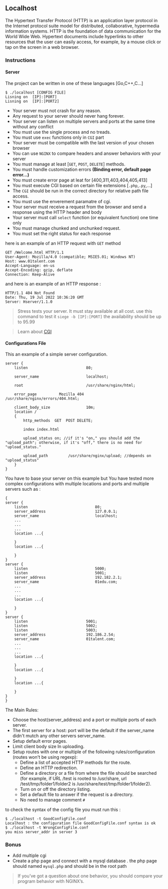 ## Localhost

The Hypertext Transfer Protocol (HTTP) is an application layer protocol in the Internet protocol suite model for distributed, collaborative, hypermedia information systems.
HTTP is the foundation of data communication for the World Wide Web. Hypertext documents include hyperlinks to other resources that the user can easily access, for example, by a mouse click or tap on the screen in a web browser.

### Instructions

#### Server

The project can be written in one of these languages [Go,C++,C...]

```console
$ ./localhost [CONFIG FILE]
Lisning on  [IP]:[PORT]
Lisning on  [IP]:[PORT2]
```
- Your server must not crash for any reason.
- Any request to your server should never hang forever.
- Your server can listen on multiple servers and ports at the same time without any conflict 
- You must use the single process and no treads.
- You must use `exec` functions only in `CGI` part
- Your server must be compatible with the last version of your chosen browser 
- You can use `NGINX` to compare headers and answer behaviors with your server
- You must manage at least [`GET`, `POST`, `DELETE`] methods.
- You must handle customization errors **(Binding error, default page error...)**
- You must create error page at leat for [400,311,403,404,405,413]
- You must execute CGI based on certain file extensions [`.php`,`.py`,...]
- The `CGI` should be run in the correct directory for relative path file access.
- You must use the enverement paramatre of cgi. 
- Your server must receive a request from the browser and send a response using the HTTP header and body
- Your server must call `select` function (or equivalent function) one time only
- You must manage chunked and unchunked request.
- You must set the right status for each response

here is an example of an HTTP request with `GET` method

```http
GET /Welcome.html HTTP/1.1
User-Agent: Mozilla/4.0 (compatible; MSIE5.01; Windows NT)
Host: www.01talent.com
Accept-Language: en-us
Accept-Encoding: gzip, deflate
Connection: Keep-Alive
```
and here is an example of an HTTP response : 

```http
HTTP/1.1 404 Not Found
Date: Thu, 19 Jul 2022 10:36:20 GMT
Server: Hserver/1.1.0
```
> Stress tests your server. It must stay available at all cost. use this command to test it  `siege -b [IP]:[PORT]`
	the availability should be up to 95.99
	
> Learn about  [CGI](https://en.wikipedia.org/wiki/Common_Gateway_Interface)


#### Configurations File

This an example of a simple server configuration.
```
server {
    listen                          80;
    
    server_name                     localhost;
	
    root                            /usr/share/nginx/html;
    
    error_page          Mozilla 404        /usr/share/nginx/errors/404.html;
    
    client_body_size                10m; 
    location /
    {
        http_methods  GET  POST DELETE;
        
        index index.html
        
        upload_status on; //if it's "on," you should add the "upload_path"; otherwise, if it's "off," there is no need for "upload_status." 
        
        upload_path         /usr/share/nginx/upload; //depends on "upload_status"
    }
}
```

You have to base your server on this example but You have tested more complex configurations with multiple locations and ports and multiple servers such as :
```
{
server {
    listen                              80;
    server_address                      127.0.0.1;
    server_name                         localhost;
    ...
    ...
    ...
    location ...{

    }
    location ...{

    }
}
server {
    listen                              5000;
    listen                              5001;
    server_address                      192.182.2.1;
    server_name                         01edu.com;
    ...
    ...
    ...
    location ...{

    }
}
server {
    listen                          5001;
    listen                          5002;
    listen                          5003;
    server_address                  192.186.2.54;
    server_name                     01talent.com;
    ...
    ...
    ...
    location ...{

    }
    location ...{

    }
	location ...{

    }
}
}
```
The Main Rules:
- Choose the host(server_address) and a port or multiple ports of each server.
- The first server for a host: port will be the default if the server_name didn't mutch any other servers server_name.
- Setup default error pages.
- Limit client body size In uploading.
- Setup routes with one or multiple of the following rules/configuration (routes won't be using regexp):
  - Define a list of accepted HTTP methods for the route.
  - Define an HTTP redirection.
  - Define a directory or a file from where the file should be searched (for example, if URL /test is rooted to /usr/share, url /test/tmp/folder1/folder2 is /usr/share/test/tmp/folder1/folder2).
  - Turn on or off the directory listing.
  - Set a default file to answer if the request is a directory.
  - No need to manage comment `#`

to check the syntax of the config file you must run this : 

```console
$ ./localhost -t GoodConfigFile.conf
Localhost : the configuration file GoodConfigFile.conf syntax is ok
$ ./localhost -t WrongConfigFile.conf
you miss server_addr in server 3
```

### Bonus
- Add multiple cgi
- Create a php page and connect with a mysql database . the php page should named `mysql.php` and should be in the root path

> If you’ve got a question about one behavior, you should compare your
program behavior with NGINX’s.
